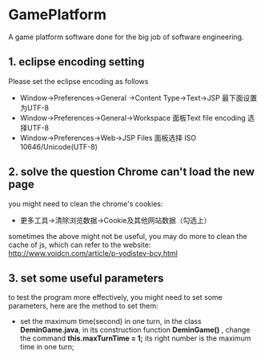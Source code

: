 # GamePlatform
A game platform software done for the big job of software engineering.

## 1. eclipse encoding setting

Please set the eclipse encoding as follows

- Window->Preferences->General ->Content Type->Text->JSP 最下面设置为UTF-8
- Window->Preferences->General->Workspace   面板Text file encoding 选择UTF-8
- Window->Preferences->Web->JSP Files 面板选择 ISO 10646/Unicode(UTF-8)

## 2. solve the question Chrome can't load the new page

you might need to clean the chrome's cookies:

- 更多工具->清除浏览数据->Cookie及其他网站数据（勾选上）

sometimes the above might not be useful, you may do more to clean the cache of js, which can refer to the website: http://www.voidcn.com/article/p-yodistev-bcy.html

## 3. set some useful  parameters 

to test the program more effectively, you might need to set some parameters, here are the method to set them:

- set the maximum time(second) in one turn, in the class **DeminGame.java**, in its construction function **DeminGame()** , change the command **this.maxTurnTime = 1;** its right number is the maximum time in one turn;

